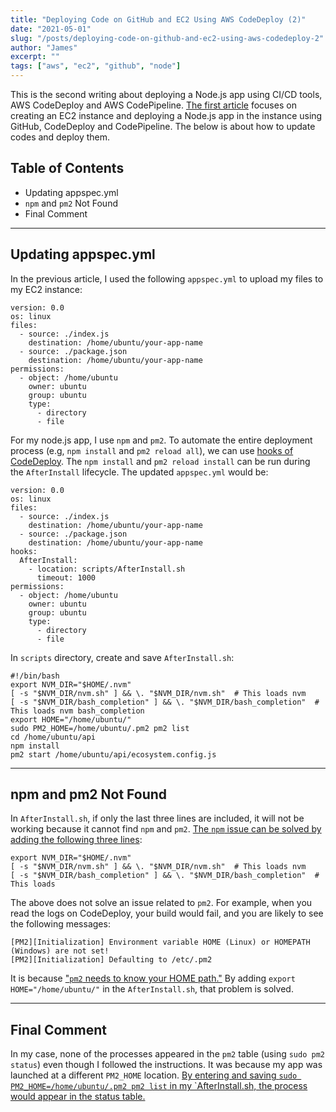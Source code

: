 ```yaml
---
title: "Deploying Code on GitHub and EC2 Using AWS CodeDeploy (2)"
date: "2021-05-01"
slug: "/posts/deploying-code-on-github-and-ec2-using-aws-codedeploy-2"
author: "James"
excerpt: ""
tags: ["aws", "ec2", "github", "node"]
---
```


This is the second writing about deploying a Node.js app using CI/CD tools, AWS CodeDeploy and AWS CodePipeline. [The first article](/posts/deploying-code-on-github-and-ec2-using-aws-codedeploy) focuses on creating an EC2 instance and deploying a Node.js app in the instance using GitHub, CodeDeploy and CodePipeline. The below is about how to update codes and deploy them.

## Table of Contents
- Updating appspec.yml
- `npm` and `pm2` Not Found
- Final Comment

-----
## Updating appspec.yml
In the previous article, I used the following `appspec.yml` to upload my files to my EC2 instance:
```
version: 0.0
os: linux
files:
  - source: ./index.js
    destination: /home/ubuntu/your-app-name
  - source: ./package.json
    destination: /home/ubuntu/your-app-name
permissions:
  - object: /home/ubuntu
    owner: ubuntu
    group: ubuntu
    type:
      - directory
      - file
```

For my node.js app, I use `npm` and `pm2`. To automate the entire deployment process (e.g, `npm install` and `pm2 reload all`), we can use [hooks of CodeDeploy](https://docs.aws.amazon.com/codedeploy/latest/userguide/reference-appspec-file-structure-hooks.html). The `npm install` and `pm2 reload install` can be run during the `AfterInstall` lifecycle. The updated `appspec.yml` would be:
```
version: 0.0
os: linux
files:
  - source: ./index.js
    destination: /home/ubuntu/your-app-name
  - source: ./package.json
    destination: /home/ubuntu/your-app-name
hooks:
  AfterInstall:
    - location: scripts/AfterInstall.sh
      timeout: 1000
permissions:
  - object: /home/ubuntu
    owner: ubuntu
    group: ubuntu
    type:
      - directory
      - file
```

In `scripts` directory, create and save `AfterInstall.sh`:
```
#!/bin/bash
export NVM_DIR="$HOME/.nvm"
[ -s "$NVM_DIR/nvm.sh" ] && \. "$NVM_DIR/nvm.sh"  # This loads nvm
[ -s "$NVM_DIR/bash_completion" ] && \. "$NVM_DIR/bash_completion"  # This loads nvm bash_completion
export HOME="/home/ubuntu/"
sudo PM2_HOME=/home/ubuntu/.pm2 pm2 list
cd /home/ubuntu/api
npm install
pm2 start /home/ubuntu/api/ecosystem.config.js
```

-----
## npm and pm2 Not Found
In `AfterInstall.sh`, if only the last three lines are included, it will not be working because it cannot find `npm` and `pm2`. [The `npm` issue can be solved by adding the following three lines](https://stackoverflow.com/questions/46048453/aws-codedeploy-command-not-found):
```
export NVM_DIR="$HOME/.nvm"
[ -s "$NVM_DIR/nvm.sh" ] && \. "$NVM_DIR/nvm.sh"  # This loads nvm
[ -s "$NVM_DIR/bash_completion" ] && \. "$NVM_DIR/bash_completion"  # This loads 
```

The above does not solve an issue related to `pm2`. For example, when you read the logs on CodeDeploy, your build would fail, and you are likely to see the following messages: 
```
[PM2][Initialization] Environment variable HOME (Linux) or HOMEPATH (Windows) are not set!
[PM2][Initialization] Defaulting to /etc/.pm2
```

It is because ["`pm2` needs to know your HOME path."](https://github.com/Unitech/pm2/issues/1818) By adding `export HOME="/home/ubuntu/"` in the `AfterInstall.sh`, that problem is solved.

-----
## Final Comment
In my case, none of the processes appeared in the `pm2` table (using `sudo pm2 status`) even though I followed the instructions. It was because my app was launched at a different `PM2_HOME` location. [By entering and saving `sudo PM2_HOME=/home/ubuntu/.pm2 pm2 list` in my `AfterInstall.sh, the process would appear in the status table.](https://github.com/Unitech/pm2/issues/992#issuecomment-254005976)
